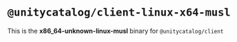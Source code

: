 # `@unitycatalog/client-linux-x64-musl`

This is the **x86_64-unknown-linux-musl** binary for `@unitycatalog/client`
